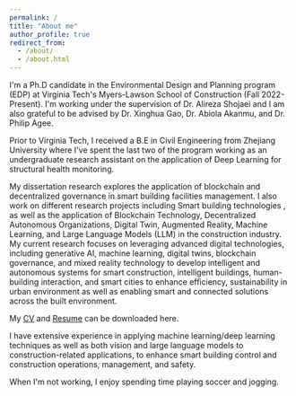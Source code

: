 ```yaml
---
permalink: /
title: "About me"
author_profile: true
redirect_from: 
  - /about/
  - /about.html
---
```


I'm a Ph.D candidate in the Environmental Design and Planning program (EDP) at Virginia Tech's Myers-Lawson School of Construction (Fall 2022-Present). I'm working under the supervision of Dr. Alireza Shojaei and I am also grateful to be advised by Dr. Xinghua Gao, Dr. Abiola Akanmu, and Dr. Philip Agee.

Prior to Virginia Tech, I received a B.E in Civil Engineering from Zhejiang University where I've spent the last two of the program working as an undergraduate research assistant on the application of Deep Learning for structural health monitoring.

My dissertation research explores the application of blockchain and decentralized governance in smart building facilities management. I also work on different research projects including Smart building technologies , as well as the application of Blockchain Technology, Decentralized Autonomous Organizations,  Digital Twin,  Augmented Reality, Machine Learning, and Large Language Models (LLM) in the construction industry. My current research focuses on leveraging advanced digital technologies, including generative AI, machine learning, digital twins, blockchain governance, and mixed reality technology to develop intelligent and autonomous systems for smart construction, intelligent buildings, human-building interaction, and smart cities to enhance efficiency, sustainability in urban environment as well as enabling smart and connected solutions across the built environment.

My [CV](https://reachsak.github.io/files/reachsak.pdf) and [Resume](http://reachsak.github.io/files/resume.pdf)  can be downloaded here.

I have extensive experience in applying machine learning/deep learning techniques as well as both vision
and large language models to construction-related applications, to enhance smart building control and construction
operations, management, and safety. 


When I'm not working, I enjoy spending time playing soccer and jogging.


